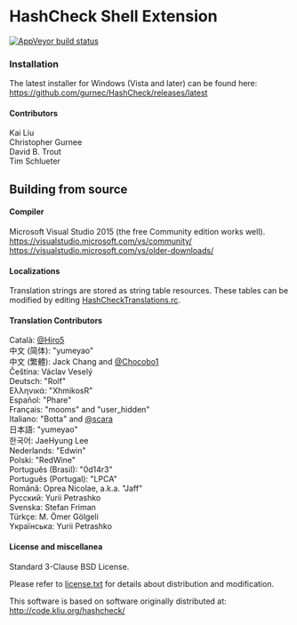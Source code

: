 # HashCheck Shell Extension #

[![AppVeyor build status](https://ci.appveyor.com/api/projects/status/github/gurnec/HashCheck?branch=master&svg=true)](https://ci.appveyor.com/project/gurnec/HashCheck)

### Installation ###

The latest installer for Windows (Vista and later) can be found here:  
<https://github.com/gurnec/HashCheck/releases/latest>

#### Contributors ####

Kai Liu  
Christopher Gurnee  
David B. Trout  
Tim Schlueter


## Building from source ##

#### Compiler ####

Microsoft Visual Studio 2015 (the free Community edition works well).  
<https://visualstudio.microsoft.com/vs/community/>  
<https://visualstudio.microsoft.com/vs/older-downloads/>

#### Localizations ####

Translation strings are stored as string table resources. These tables can be modified by editing [HashCheckTranslations.rc](HashCheckTranslations.rc).

#### Translation Contributors ####

Català: [@Hiro5](https://github.com/Hiro5)  
中文 (简体): "yumeyao"  
中文 (繁體): Jack Chang and [@Chocobo1](https://github.com/Chocobo1)  
Čeština: Václav Veselý  
Deutsch: "Rolf"  
Ελληνικά: "XhmikosR"  
Español: "Phare"  
Français: "mooms" and "user_hidden"  
Italiano: "Botta" and [@scara](https://github.com/scara)  
日本語: "yumeyao"  
한국어: JaeHyung Lee  
Nederlands: "Edwin"  
Polski: "RedWine"  
Português (Brasil): "0d14r3"  
Português (Portugal): "LPCA"  
Română: Oprea Nicolae, a.k.a. "Jaff"  
Pусский: Yurii Petrashko  
Svenska: Stefan Friman  
Türkçe: M. Ömer Gölgeli  
Yкраїнська: Yurii Petrashko

#### License and miscellanea ####

Standard 3-Clause BSD License.

Please refer to [license.txt](license.txt) for details about distribution and modification.

This software is based on software originally distributed at:  
<http://code.kliu.org/hashcheck/>
